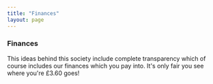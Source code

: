 ```yaml
---
title: "Finances"
layout: page
---
```


### Finances

This ideas behind this society include complete transparency which of course includes our finances which you pay into. It's only fair you see where you're £3.60 goes!


 
